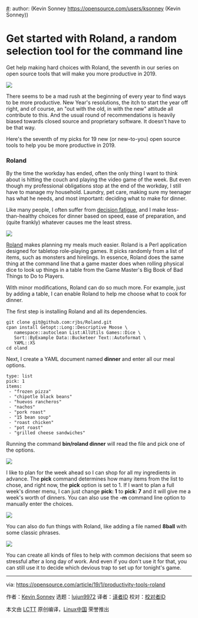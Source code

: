 [#]: collector: (lujun9972)
[#]: translator: ( )
[#]: reviewer: ( )
[#]: publisher: ( )
[#]: url: ( )
[#]: subject: (Get started with Roland, a random selection tool for the command line)
[#]: via: (https://opensource.com/article/19/1/productivity-tools-roland)
[#]: author: (Kevin Sonney https://opensource.com/users/ksonney (Kevin Sonney))

Get started with Roland, a random selection tool for the command line
======

Get help making hard choices with Roland, the seventh in our series on open source tools that will make you more productive in 2019.

![](https://opensource.com/sites/default/files/styles/image-full-size/public/lead-images/dice_tabletop_board_gaming_game.jpg?itok=y93eW7HN)

There seems to be a mad rush at the beginning of every year to find ways to be more productive. New Year's resolutions, the itch to start the year off right, and of course, an "out with the old, in with the new" attitude all contribute to this. And the usual round of recommendations is heavily biased towards closed source and proprietary software. It doesn't have to be that way.

Here's the seventh of my picks for 19 new (or new-to-you) open source tools to help you be more productive in 2019.

### Roland

By the time the workday has ended, often the only thing I want to think about is hitting the couch and playing the video game of the week. But even though my professional obligations stop at the end of the workday, I still have to manage my household. Laundry, pet care, making sure my teenager has what he needs, and most important: deciding what to make for dinner.

Like many people, I often suffer from [decision fatigue][1], and I make less-than-healthy choices for dinner based on speed, ease of preparation, and (quite frankly) whatever causes me the least stress.

![](https://opensource.com/sites/default/files/uploads/roland-1.png)

[Roland][2] makes planning my meals much easier. Roland is a Perl application designed for tabletop role-playing games. It picks randomly from a list of items, such as monsters and hirelings. In essence, Roland does the same thing at the command line that a game master does when rolling physical dice to look up things in a table from the Game Master's Big Book of Bad Things to Do to Players.

With minor modifications, Roland can do so much more. For example, just by adding a table, I can enable Roland to help me choose what to cook for dinner.

The first step is installing Roland and all its dependencies.

```
git clone git@github.com:rjbs/Roland.git
cpan install Getopt::Long::Descriptive Moose \
   namespace::autoclean List:AllUtils Games::Dice \
   Sort::ByExample Data::Bucketeer Text::Autoformat \
   YAML::XS
cd oland
```

Next, I create a YAML document named **dinner** and enter all our meal options.

```
type: list
pick: 1
items:
 - "frozen pizza"
 - "chipotle black beans"
 - "huevos rancheros"
 - "nachos"
 - "pork roast"
 - "15 bean soup"
 - "roast chicken"
 - "pot roast"
 - "grilled cheese sandwiches"
```

Running the command **bin/roland dinner** will read the file and pick one of the options.

![](https://opensource.com/sites/default/files/uploads/roland-2.png)

I like to plan for the week ahead so I can shop for all my ingredients in advance. The **pick** command determines how many items from the list to chose, and right now, the **pick** option is set to 1. If I want to plan a full week's dinner menu, I can just change **pick: 1** to **pick: 7** and it will give me a week's worth of dinners. You can also use the **-m** command line option to manually enter the choices.

![](https://opensource.com/sites/default/files/uploads/roland-3.png)

You can also do fun things with Roland, like adding a file named **8ball** with some classic phrases.

![](https://opensource.com/sites/default/files/uploads/roland-4.png)

You can create all kinds of files to help with common decisions that seem so stressful after a long day of work. And even if you don't use it for that, you can still use it to decide which devious trap to set up for tonight's game.


--------------------------------------------------------------------------------

via: https://opensource.com/article/19/1/productivity-tools-roland

作者：[Kevin Sonney][a]
选题：[lujun9972][b]
译者：[译者ID](https://github.com/译者ID)
校对：[校对者ID](https://github.com/校对者ID)

本文由 [LCTT](https://github.com/LCTT/TranslateProject) 原创编译，[Linux中国](https://linux.cn/) 荣誉推出

[a]: https://opensource.com/users/ksonney (Kevin Sonney)
[b]: https://github.com/lujun9972
[1]: https://en.wikipedia.org/wiki/Decision_fatigue
[2]: https://github.com/rjbs/Roland
